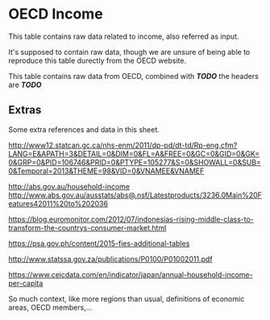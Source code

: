 # OECD Income

This table contains raw data related to income, also referred as input.

It's supposed to contain raw data, though we are unsure of being able to reproduce this table durectly from the OECD website.

This table contains raw data from OECD,
combined with ***TODO***
the headers are ***TODO***

## Extras

Some extra references and data in this sheet.

http://www12.statcan.gc.ca/nhs-enm/2011/dp-pd/dt-td/Rp-eng.cfm?LANG=E&APATH=3&DETAIL=0&DIM=0&FL=A&FREE=0&GC=0&GID=0&GK=0&GRP=0&PID=106746&PRID=0&PTYPE=105277&S=0&SHOWALL=0&SUB=0&Temporal=2013&THEME=98&VID=0&VNAMEE&VNAMEF

http://abs.gov.au/household-income
http://www.abs.gov.au/ausstats/abs@.nsf/Latestproducts/3236.0Main%20Features42011%20to%202036

https://blog.euromonitor.com/2012/07/indonesias-rising-middle-class-to-transform-the-countrys-consumer-market.html

https://psa.gov.ph/content/2015-fies-additional-tables

http://www.statssa.gov.za/publications/P0100/P01002011.pdf

https://www.ceicdata.com/en/indicator/japan/annual-household-income-per-capita

So much context, like more regions than usual, definitions of economic areas, OECD members,...
